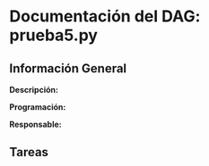 # Documentación del DAG: prueba5.py

## Información General

**Descripción:**  


**Programación:**  


**Responsable:**  


## Tareas

### 


